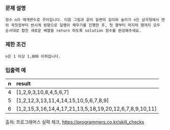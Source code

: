 ### 문제 설명   

	정수 n이 매개변수로 주어집니다. 다음 그림과 같이 밑변의 길이와 높이가 n인 삼각형에서 맨 위 꼭짓점부터 반시계 방향으로 달팽이 채우기를 진행한 후, 첫 행부터 마지막 행까지 모두 순서대로 합친 새로운 배열을 return 하도록 solution 함수를 완성해주세요. 

### 제한 조건   

	n은 1 이상 1,000 이하입니다.   

### 입출력 예   

|n|result|   
|:---:|:---|
|4|[1,2,9,3,10,8,4,5,6,7]|   
|5|[1,2,12,3,13,11,4,14,15,10,5,6,7,8,9]|   
|6|[1,2,15,3,16,14,4,17,21,13,5,18,19,20,12,6,7,8,9,10,11]|   


출처: 프로그래머스 실력 체크, https://programmers.co.kr/skill_checks